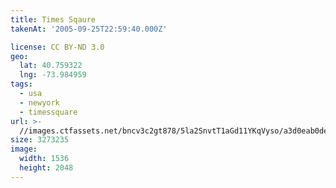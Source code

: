 ```yaml
---
title: Times Sqaure
takenAt: '2005-09-25T22:59:40.000Z'

license: CC BY-ND 3.0
geo:
  lat: 40.759322
  lng: -73.984959
tags:
  - usa
  - newyork
  - timessquare
url: >-
  //images.ctfassets.net/bncv3c2gt878/5la2SnvtT1aGd11YKqVyso/a3d0eab0de06137b7c1171d894bdbf60/times-sqaure_4325580348_o
size: 3273235
image:
  width: 1536
  height: 2048
---
```

